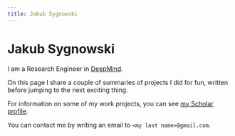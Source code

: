 ```yaml
---
title: Jakub Sygnowski
---
```


Jakub Sygnowski
==========

I am a Research Engineer in [DeepMind](https://deepmind.com).

On this page I share a couple of summaries of projects I did for fun, written before jumping to the next exciting thing.

For information on some of my work projects, you can see [my Scholar profile](https://scholar.google.com/citations?user=_Iz9Z0sAAAAJ).

You can contact me by writing an email to `<my last name>@gmail.com`.
